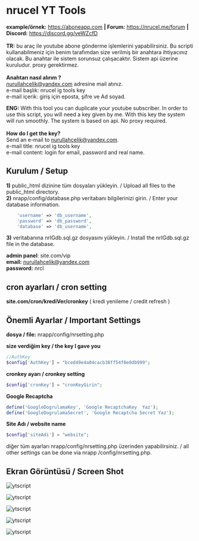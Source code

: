 # nrucel YT Tools
**example/örnek:** https://aboneapp.com **| Forum:** https://nrucel.me/forum **| Discord:** https://discord.gg/veWZcfD
<br><br>
**TR:** bu araç ile youtube abone gönderme işlemlerini yapabilirsiniz. Bu scripti kullanabilmeniz için benim tarafımdan size verilmiş bir anahtara ihtiyacınız olacak. Bu anahtar ile sistem sorunsuz çalışacaktır. Sistem api üzerine kuruludur. proxy gerektirmez.
<br /><br />
**Anahtarı nasıl alırım ?** <br />
nurullahcelik@yandex.com adresine mail atınız.<br />
e-mail başlık:  nrucel ig tools key<br />
e-mail içerik: giriş için eposta, şifre ve Ad soyad.<br />

**ENG:** With this tool you can duplicate your youtube subscriber. In order to use this script, you will need a key given by me. With this key the system will run smoothly. The system is based on api. No proxy required.
<br /><br />
**How do I get the key?**<br />
Send an e-mail to nurullahcelik@yandex.com.<br />
e-mail title: nrucel ig tools key<br />
e-mail content: login for email, password and real name.<br />

## Kurulum / Setup
**1)** public_html dizinine tüm dosyaları yükleyin. / Upload all files to the public_html directory.<br />
**2)** nrapp/config/database.php veritabanı bilgilerinizi girin. / Enter your database information.
```php
	'username' => 'db_username',
	'password' => 'db_password',
	'database' => 'db_username',
```
**3)** veritabanına nrIGdb.sql.gz dosyasını yükleyin. / Install the nrIGdb.sql.gz file in the database.

**admin panel**: site.com/vip <br />
**email:** nurullahcelik@yandex.com<br />
**password:** nrcl<br />




## **cron ayarları / cron setting**
**site.com/cron/krediVer/cronkey** ( kredi yenileme / credit refresh )<br />


## Önemli Ayarlar / Important Settings
**dosya / file:** nrapp/config/nrsetting.php

**size verdiğim key / the key I gave you**
```php
//AuthKey
$config['AuthKey'] = "bced49e4a04cacb38ff54f0e0db999";
```

**cronkey ayarı / cronkey setting**
```php
$config['cronKey'] = "cronKeyGirin";
```
**Google Recaptcha**
```php
define('GoogleDogrulamaKey', 'Google RecaptchaKey  Yaz');
define('GoogleDogrulamaSecret', 'Google Recaptcha Secret Yaz');
```
**Site Adı / website name**
```php
$config['siteAdi'] = "website";
```
diğer tüm ayarları nrapp/config/nrsetting.php üzerinden yapabilirsiniz. / all other settings can be done via nrapp /config/nrsetting.php.




## Ekran Görüntüsü / Screen Shot

![ytscript](https://raw.githubusercontent.com/nrucel/youtube-subscriber-tool/master/resimler/Screenshot_1.jpg)

![ytscript](https://raw.githubusercontent.com/nrucel/youtube-subscriber-tool/master/resimler/Screenshot_2.jpg)

![ytscript](https://raw.githubusercontent.com/nrucel/youtube-subscriber-tool/master/resimler/Screenshot_3.jpg)

![ytscript](https://raw.githubusercontent.com/nrucel/youtube-subscriber-tool/master/resimler/Screenshot_4.jpg)

![ytscript](https://raw.githubusercontent.com/nrucel/youtube-subscriber-tool/master/resimler/Screenshot_5.jpg)
